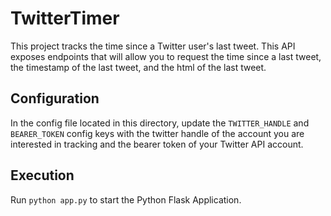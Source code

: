 # TwitterTimer

This project tracks the time since a Twitter user's last tweet. This API exposes endpoints that will allow you to request
the time since a last tweet, the timestamp of the last tweet, and the html of the last tweet.

## Configuration

In the config file located in this directory, update the `TWITTER_HANDLE` and `BEARER_TOKEN` config keys with the twitter handle of the account you are interested in tracking and the bearer token of your Twitter API account.

## Execution

Run `python app.py` to start the Python Flask Application.

